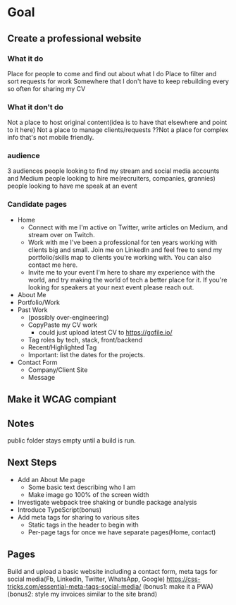 # Goal

## Create a professional website

### What it do

  Place for people to come and find out about what I do
  Place to filter and sort requests for work
  Somewhere that I don't have to keep rebuilding every so often for sharing my CV

### What it don't do
  
  Not a place to host original content(idea is to have that elsewhere and point to it here)
  Not a place to manage clients/requests
  ??Not a place for complex info that's not mobile friendly.

### audience

3 audiences
  people looking to find my stream and social media accounts and Medium
  people looking to hire me(recruiters, companies, grannies)
  people looking to have me speak at an event

### Candidate pages

- Home
  - Connect with me
    I'm active on Twitter, write articles on Medium, and stream over on Twitch.
  - Work with me
    I've been a professional for ten years working with clients big and small. Join me on LinkedIn and feel free to send my portfolio/skills map to clients you're working with. You can also contact me here.
  - Invite me to your event
    I'm here to share my experience with the world, and try making the world of tech a better place for it. If you're looking for speakers at your next event please reach out.
- About Me
- Portfolio/Work
- Past Work
  - (possibly over-engineering)
  - CopyPaste my CV work
    - could just upload latest CV to https://gofile.io/
  - Tag roles by tech, stack, front/backend
  - Recent/Highlighted Tag
  - Important: list the dates for the projects.
- Contact Form
  - Company/Client Site
  - Message
  
## Make it WCAG compiant

## Notes

public folder stays empty until a build is run.

## Next Steps

- Add an About Me page
  - Some basic text describing who I am
  - Make image go 100% of the screen width
- Investigate webpack tree shaking or bundle package analysis
- Introduce TypeScript(bonus)
- Add meta tags for sharing to various sites
  - Static tags in the header to begin with
  - Per-page tags for once we have separate pages(Home, contact)

## Pages

Build and upload a basic website including a
contact form,
meta tags for social media(Fb, LinkedIn, Twitter, WhatsApp, Google) <https://css-tricks.com/essential-meta-tags-social-media/>
(bonus1: make it a PWA)
(bonus2: style my invoices similar to the site brand)
